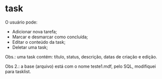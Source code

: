 # task

O usuário pode: 
* Adicionar nova tarefa; 
* Marcar e desmarcar como concluída; 
* Editar o conteúdo da task; 
* Deletar uma task; 

Obs.: uma task contém: título, status, descrição, datas de criação e edição.

Obs 2.: a base (arquivo) está com o nome teste1.mdf, pelo SQL, modifiquei para tasklist.
